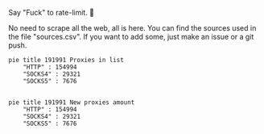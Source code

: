 
Say "Fuck" to rate-limit. 🖕

No need to scrape all the web, all is here.
You can find the sources used in the file "sources.csv".
If you want to add some, just make an issue or a git push.


```mermaid
pie title 191991 Proxies in list
    "HTTP" : 154994
    "SOCKS4" : 29321
    "SOCKS5" : 7676
            
```

```mermaid
pie title 191991 New proxies amount
    "HTTP" : 154994
    "SOCKS4" : 29321
    "SOCKS5" : 7676
```
        